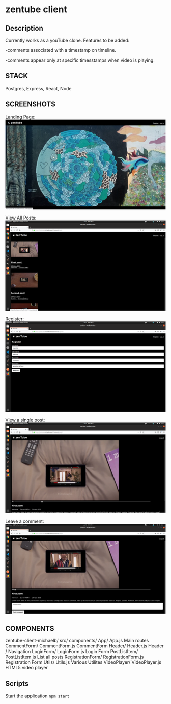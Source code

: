 # zentube client

## Description

Currently works as a youTube clone.  Features to be added:

-comments associated with a timestamp on timeline.

-comments appear only at specific timesstamps when video is playing.

## STACK

Postgres, Express, React, Node

## SCREENSHOTS

Landing Page:
![screenshot](/screenshots/landing.png?raw=true)

View All Posts:
![screenshot](/screenshots/posts.png?raw=true)

Register:
![screenshot](/screenshots/register.png?raw=true)

View a single post:
![screenshot](/screenshots/view-post.png?raw=true)

Leave a comment:
![screenshot](/screenshots/leave-comment.png?raw=true)

## COMPONENTS
zentube-client-michaelb/
     src/
        components/
           App/
              App.js              Main routes
          CommentForm/
             CommentForm.js       CommentForm
          Header/
             Header.js            Header / Navigation
          LoginForm/
             LoginForm.js         Login Form
          PostListItem/
             PostListItem.js      List all posts
          RegistrationForm/
             RegistrationForm.js  Registration Form
          Utils/
             Utils.js             Various Utilites
          VideoPlayer/
             VideoPlayer.js       HTML5 video player

## Scripts

Start the application `npm start`
